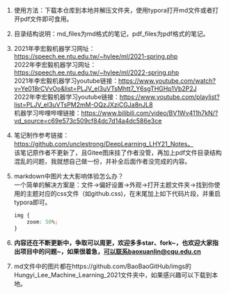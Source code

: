 1. 使用方法：下载本仓库到本地并解压文件夹，使用typora打开md文件或者打开pdf文件即可食用。

2. 目录结构说明：md_files为md格式的笔记，pdf_files为pdf格式的笔记。

3. 2021年李宏毅机器学习网址：https://speech.ee.ntu.edu.tw/~hylee/ml/2021-spring.php  
   2022年李宏毅机器学习网址：https://speech.ee.ntu.edu.tw/~hylee/ml/2022-spring.php  
   2021年李宏毅机器学习youtube链接：https://www.youtube.com/watch?v=Ye018rCVvOo&list=PLJV_el3uVTsMhtt7_Y6sgTHGHp1Vb2P2J  
   2022年李宏毅机器学习youtube链接：https://www.youtube.com/playlist?list=PLJV_el3uVTsPM2mM-OQzJXziCGJa8nJL8  
   机器学习哔哩哔哩链接：https://www.bilibili.com/video/BV1Wv411h7kN/?vd_source=c69e573c509cf84dc7d14a4dc586e3ce

4. 笔记制作参考链接：https://github.com/unclestrong/DeepLearning_LHY21_Notes。  
    该笔记原作者不更新了，且Gitee图床挂了作者没管，再加上pdf文件目录结构混乱的问题，我就想自己做一份，并补全后面作者没完成的内容。

5. markdown中图片太大影响体验怎么办？  
   一个简单的解决方案是：文件->偏好设置->外观->打开主题文件夹->找到你使用的主题对应的css文件（如github.css)，在末尾加上如下代码片段，并重启typora即可。
   ```css
   img {
       zoom: 50%;
   }
   ```

6. **内容还在不断更新中，争取可以周更，欢迎多多star、fork~，也欢迎大家指出项目中的问题~，如果很着急，可以联系baoxuanlin@cqu.edu.cn**

7. md文件中的图片都在https://github.com/BaoBaoGitHub/imgs的Hungyi_Lee_Machine_Learning_2021文件夹中，如果感兴趣可以下载到本地。